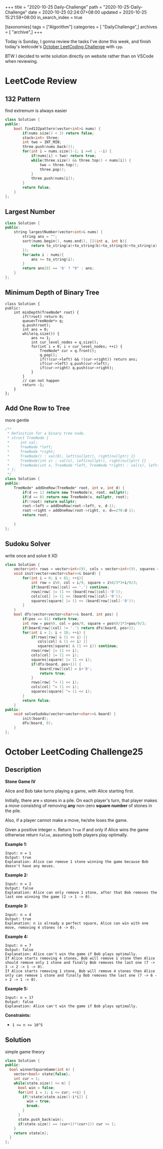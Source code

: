 +++
title = "2020-10-25 Daily-Challenge"
path = "2020-10-25-Daily-Challenge"
date = 2020-10-25 02:24:07+08:00
updated = 2020-10-25 15:21:59+08:00
in_search_index = true

[taxonomies]
tags = ["Algorithm"]
categories = [ "DailyChallenge",]
archives = [ "archive",]
+++

Today is Sunday, I gonna review the tasks I've done this week, and finish today's leetcode's [October LeetCoding Challenge](https://leetcode.com/explore/challenge/card/october-leetcoding-challenge/562/week-4-october-22nd-october-28th/3507/) with `cpp`.

BTW I decided to write solution directly on website rather than on VSCode when reviewing.

<!-- more -->

# LeetCode Review

## 132 Pattern

find extremum is always easier

``` cpp
class Solution {
public:
    bool find132pattern(vector<int>& nums) {
        if(nums.size() < 3) return false;
        stack<int> three;
        int two = INT_MIN;
        three.push(nums.back());
        for(int i = nums.size()-1; i >=0 ; --i) {
            if(nums[i] < two) return true;
            while(three.size() && three.top() < nums[i]) {
                two = three.top();
                three.pop();
            }
            three.push(nums[i]);
        }
        return false;
    }
};
```

## Largest Number

``` cpp
class Solution {
public:
    string largestNumber(vector<int>& nums) {
        string ans = "";
        sort(nums.begin(), nums.end(), [](int a, int b){
            return to_string(a)+to_string(b)>to_string(b)+to_string(a);
        });
        for(auto i : nums){
            ans += to_string(i);
        }
        return ans[0] == '0' ? "0" : ans;
    }
};
```

## Minimum Depth of Binary Tree

```
class Solution {
public:
    int minDepth(TreeNode* root) {
        if(!root) return 0;
        queue<TreeNode*> q;
        q.push(root);
        int ans = 0;
        while(q.size()) {
            ans += 1;
            int cur_level_nodes = q.size();
            for(int i = 0; i < cur_level_nodes; ++i) {
                TreeNode* cur = q.front();
                q.pop();
                if(!(cur->left) && !(cur->right)) return ans;
                if(cur->left) q.push(cur->left);
                if(cur->right) q.push(cur->right);
            }
        }
        // can not happen
        return -1;
    }
};
```

## Add One Row to Tree

more gentle

``` cpp
/**
 * Definition for a binary tree node.
 * struct TreeNode {
 *     int val;
 *     TreeNode *left;
 *     TreeNode *right;
 *     TreeNode() : val(0), left(nullptr), right(nullptr) {}
 *     TreeNode(int x) : val(x), left(nullptr), right(nullptr) {}
 *     TreeNode(int x, TreeNode *left, TreeNode *right) : val(x), left(left), right(right) {}
 * };
 */
class Solution {
public:
    TreeNode* addOneRow(TreeNode* root, int v, int d) {
        if(d == 1) return new TreeNode(v, root, nullptr);
        if(d == 0) return new TreeNode(v, nullptr, root);
        if(!root) return nullptr;
        root->left = addOneRow(root->left, v, d-1);
        root->right = addOneRow(root->right, v, d==2?0:d-1);
        return root;
        
    }
};
```

## Sudoku Solver

write once and solve it XD

``` cpp
class Solution {
    vector<int> rows = vector<int>(9), cols = vector<int>(9), squares = vector<int>(9);
    void init(vector<vector<char>>& board) {
        for(int i = 0; i < 81; ++i){
            int row = i%9, col = i/9, square = i%9/3*3+i/9/3;
            if(board[row][col] == '.') continue;
            rows[row] |= (1 << (board[row][col]-'0'));
            cols[col] |= (1 << (board[row][col]-'0'));
            squares[square] |= (1 << (board[row][col]-'0'));
        }
    }
    bool dfs(vector<vector<char>>& board, int pos) {
        if(pos == 81) return true;
        int row = pos%9, col = pos/9, square = pos%9/3*3+pos/9/3;
        if(board[row][col] != '.') return dfs(board, pos+1);
        for(int i = 1; i < 10; ++i) {
            if(rows[row] & (1 << i) ||
               cols[col] & (1 << i) ||
               squares[square] & (1 << i)) continue;
            rows[row] |= (1 << i);
            cols[col] |= (1 << i);
            squares[square] |= (1 << i);
            if(dfs(board, pos+1)) {
                board[row][col] = i+'0';
                return true;
            }
            rows[row] ^= (1 << i);
            cols[col] ^= (1 << i);
            squares[square] ^= (1 << i);
        }
        return false;
    }
public:
    void solveSudoku(vector<vector<char>>& board) {
        init(board);
        dfs(board, 0);
    }
};
```

# October LeetCoding Challenge25

## Description

**Stone Game IV**

Alice and Bob take turns playing a game, with Alice starting first.

Initially, there are `n` stones in a pile. On each player's turn, that player makes a *move* consisting of removing **any** non-zero **square number** of stones in the pile.

Also, if a player cannot make a move, he/she loses the game.

Given a positive integer `n`. Return `True` if and only if Alice wins the game otherwise return `False`, assuming both players play optimally.

**Example 1:**

```
Input: n = 1
Output: true
Explanation: Alice can remove 1 stone winning the game because Bob doesn't have any moves.
```

**Example 2:**

```
Input: n = 2
Output: false
Explanation: Alice can only remove 1 stone, after that Bob removes the last one winning the game (2 -> 1 -> 0).
```

**Example 3:**

```
Input: n = 4
Output: true
Explanation: n is already a perfect square, Alice can win with one move, removing 4 stones (4 -> 0).
```

**Example 4:**

```
Input: n = 7
Output: false
Explanation: Alice can't win the game if Bob plays optimally.
If Alice starts removing 4 stones, Bob will remove 1 stone then Alice should remove only 1 stone and finally Bob removes the last one (7 -> 3 -> 2 -> 1 -> 0). 
If Alice starts removing 1 stone, Bob will remove 4 stones then Alice only can remove 1 stone and finally Bob removes the last one (7 -> 6 -> 2 -> 1 -> 0).
```

**Example 5:**

```
Input: n = 17
Output: false
Explanation: Alice can't win the game if Bob plays optimally.
```

**Constraints:**

- `1 <= n <= 10^5`

## Solution

simple game theory

``` cpp
class Solution {
public:
  bool winnerSquareGame(int n) {
    vector<bool> state{false};
    int cur = 1;
    while(state.size() <= n) {
      bool win = false;
      for(int i = 1; i <= cur; ++i) {
        if(!state[state.size()-i*i]) {
          win = true;
          break;
        }
      }
      state.push_back(win);
      if(state.size() == (cur+1)*(cur+1)) cur += 1;
    }
    return state[n];
  }
};
```